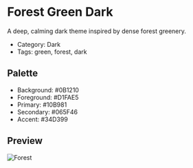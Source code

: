 # Forest Green Dark

A deep, calming dark theme inspired by dense forest greenery.

- Category: Dark
- Tags: green, forest, dark

## Palette
- Background: #0B1210
- Foreground: #D1FAE5
- Primary: #10B981
- Secondary: #065F46
- Accent: #34D399

## Preview
![Forest](../../assets/forest-placeholder.png)
